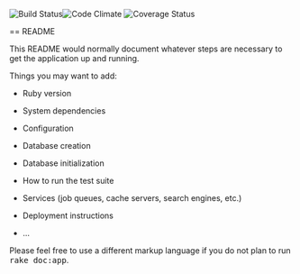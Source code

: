 ![Build Status](https://codeship.com/projects/7c2b5fa0-2a65-0133-3873-0a7b4a0ae24e/status?branch=master)![Code Climate](https://codeclimate.com/github/syzygy333/bandtree_rails_2.png) ![Coverage Status](https://coveralls.io/repos/syzygy333/bandtree_rails_2/badge.png)

== README

This README would normally document whatever steps are necessary to get the
application up and running.

Things you may want to add:

* Ruby version

* System dependencies

* Configuration

* Database creation

* Database initialization

* How to run the test suite

* Services (job queues, cache servers, search engines, etc.)

* Deployment instructions

* ...


Please feel free to use a different markup language if you do not plan to run
<tt>rake doc:app</tt>.
